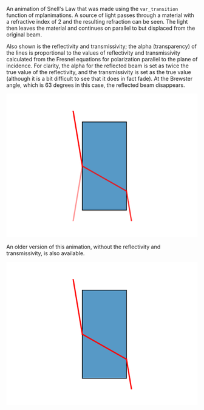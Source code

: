 An animation of Snell's Law that was made using the `var_transition` function of mplanimations. A source of light passes through a material with a refractive index of 2 and the resulting refraction can be seen. The light then leaves the material and continues on parallel to but displaced from the original beam.

Also shown is the reflectivity and transmissivity; the alpha (transparency) of the lines is proportional to the values of reflectivity and transmissivity calculated from the Fresnel equations for polarization parallel to the plane of incidence. For clarity, the alpha for the reflected beam is set as twice the true value of the reflectivity, and the transmissivity is set as the true value (although it is a bit difficult to see that it does in fact fade). At the Brewster angle, which is 63 degrees in this case, the reflected beam disappears.

![](SnellsLaw.gif)

An older version of this animation, without the reflectivity and transmissivity, is also available.

![](SnellsLaw2.gif)
